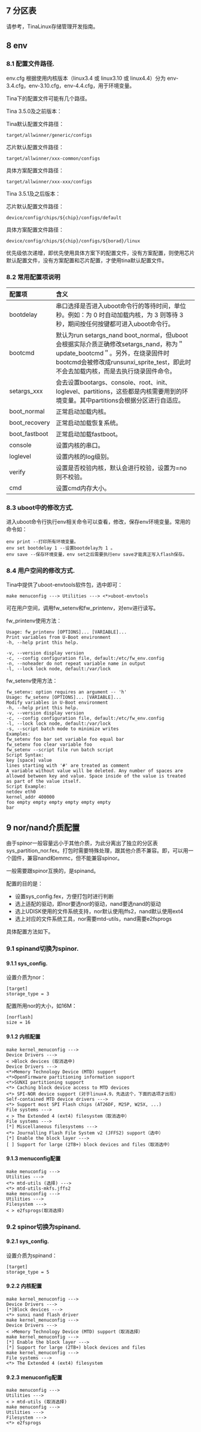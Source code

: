 ## 7 分区表

请参考，TinaLinux存储管理开发指南。


## 8 env

### 8.1 配置文件路径.

env.cfg 根据使用内核版本（linux3.4 或 linux3.10 或 linux4.4）分为 env-3.4.cfg，env-3.10.cfg，env-4.4.cfg，用于环境变量。

Tina下的配置文件可能有几个路径。

Tina 3.5.0及之前版本：

Tina默认配置文件路径：

```
target/allwinner/generic/configs
```

芯片默认配置文件路径：

```
target/allwinner/xxx-common/configs
```

具体方案配置文件路径：

```
target/allwinner/xxx-xxx/configs
```

Tina 3.5.1及之后版本：

芯片默认配置文件路径：

```
device/config/chips/${chip}/configs/default
```

具体方案配置文件路径：

```
device/config/chips/${chip}/configs/${borad}/linux
```

优先级依次递增，即优先使用具体方案下的配置文件，没有方案配置，则使用芯片默认配置文件，没有方案配置和芯片配置，才使用tina默认配置文件。

### 8.2 常用配置项说明


| 配置项        | 含义                                                         |
| :------------ | :----------------------------------------------------------- |
| bootdelay     | 串口选择是否进入uboot命令行的等待时间，单位秒。例如：为 0 时自动加载内核，为 3 则等待 3 秒，期间按任何按键都可进入uboot命令行。 |
| bootcmd       | 默认为run setargs_nand boot_normal，但uboot会根据实际介质正确修改setargs_nand，称为＂update_bootcmd＂。另外，在烧录固件时bootcmd会被修改成runsunxi_sprite_test，即此时不会去加载内核，而是去执行烧录固件命令。 |
| setargs_xxx   | 会去设置bootargs、console、root、init、loglevel、partitions，这些都是内核需要用到的环境变量。其中partitions会根据分区进行自适应。 |
| boot_normal   | 正常启动加载内核。                                           |
| boot_recovery | 正常启动加载恢复系统。                                       |
| boot_fastboot | 正常启动加载fastboot。                                       |
| console       | 设置内核的串口。                                             |
| loglevel      | 设置内核的log级别。                                          |
| verify        | 设置是否校验内核，默认会进行校验，设置为=no则不校验。        |
| cmd           | 设置cmd内存大小。                                            |

### 8.3 uboot中的修改方式.

进入uboot命令行执行env相关命令可以查看，修改，保存env环境变量。常用的命令如：

```
env print --打印所有环境变量。
env set bootdelay 1 --设置bootdelay为 1 。
env save --保存环境变量，env set之后需要执行env save才能真正写入flash保存。
```

### 8.4 用户空间的修改方式.

Tina中提供了uboot-envtools软件包，选中即可：

```
make menuconfig ---> Utilities ---> <*>uboot-envtools
```

可在用户空间，调用fw_setenv和fw_printenv，对env进行读写。

fw_printenv使用方法：

```
Usage: fw_printenv [OPTIONS]... [VARIABLE]...
Print variables from U-Boot environment
-h, --help print this help.
```

```
-v, --version display version
-c, --config configuration file, default:/etc/fw_env.config
-n, --noheader do not repeat variable name in output
-l, --lock lock node, default:/var/lock
```

fw_setenv使用方法：

```
fw_setenv: option requires an argument -- 'h'
Usage: fw_setenv [OPTIONS]... [VARIABLE]...
Modify variables in U-Boot environment
-h, --help print this help.
-v, --version display version
-c, --config configuration file, default:/etc/fw_env.config
-l, --lock lock node, default:/var/lock
-s, --script batch mode to minimize writes
Examples:
fw_setenv foo bar set variable foo equal bar
fw_setenv foo clear variable foo
fw_setenv --script file run batch script
Script Syntax:
key [space] value
lines starting with '#' are treated as comment
A variable without value will be deleted. Any number of spaces are
allowed between key and value. Space inside of the value is treated
as part of the value itself.
Script Example:
netdev eth0
kernel_addr 400000
foo empty empty empty empty empty empty
bar
```

## 9 nor/nand介质配置

由于spinor一般容量远小于其他介质，为此分离出了独立的分区表sys_partition_nor.fex。打包时需要特殊处理，跟其他介质不兼容。即，可以用一个固件，兼容nand和emmc，但不能兼容spinor。

一般需要跟spinor互换的，是spinand。

配置的目的是：

- 设置sys_config.fex，方便打包时进行判断
- 选上适配的驱动，即nor要选nor的驱动，nand要选nand的驱动
- 选上UDISK使用的文件系统支持，nor默认使用jffs2，nand默认使用ext4
- 选上对应的文件系统工具，nor需要mtd-utils，nand需要e2fsprogs

具体配置方法如下。

### 9.1 spinand切换为spinor.

#### 9.1.1 sys_config.

设置介质为nor：

```
[target]
storage_type = 3
```

配置所用nor的大小，如16M：

```
[norflash]
size = 16
```

#### 9.1.2 内核配置

```
make kernel_menuconfig --->
Device Drivers --->
< >Block devices (取消选中)
Device Drivers --->
<*>Memory Technology Device (MTD) support
<*>OpenFirmware partitioning information support
<*>SUNXI partitioning support
<*> Caching block device access to MTD devices
<*> SPI-NOR device support (对于linux4.9，先选这个，下面的选项才出现)
Self-contained MTD device drivers --->
<*> Support most SPI Flash chips (AT26DF, M25P, W25X, ...)
File systems --->
< > The Extended 4 (ext4) filesystem（取消选中）
File systems --->
[*] Miscellaneous filesystems --->
<*> Journalling Flash File System v2 (JFFS2) support（选中）
[*] Enable the block layer --->
[ ] Support for large (2TB+) block devices and files（取消选中）
```

#### 9.1.3 menuconfig配置

```
make menuconfig --->
Utilities --->
<*> mtd-utils (选择) --->
<*> mtd-utils-mkfs.jffs2
make menuconfig --->
Utilities --->
Filesystem --->
< > e2fsprogs(取消选择)
```

### 9.2 spinor切换为spinand.

#### 9.2.1 sys_config.

设置介质为spinand：

```
[target]
storage_type = 5
```

#### 9.2.2 内核配置

```
make kernel_menuconfig --->
Device Drivers --->
[*]Block devices --->
<*> sunxi nand flash driver
make kernel_menuconfig --->
Device Drivers --->
< >Memory Technology Device (MTD) support（取消选择）
make kernel_menuconfig --->
[*] Enable the block layer --->
[*] Support for large (2TB+) block devices and files
make kernel_menuconfig --->
File systems --->
<*> The Extended 4 (ext4) filesystem
```

#### 9.2.3 menuconfig配置

```
make menuconfig --->
Utilities --->
< > mtd-utils (取消选择)
make menuconfig --->
Utilities --->
Filesystem --->
<*> e2fsprogs
```

